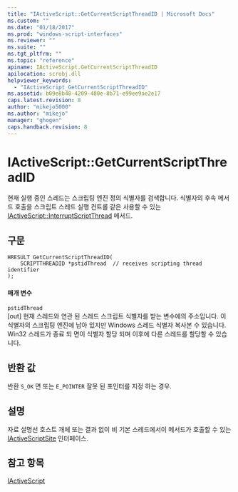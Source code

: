 ```yaml
---
title: "IActiveScript::GetCurrentScriptThreadID | Microsoft Docs"
ms.custom: ""
ms.date: "01/18/2017"
ms.prod: "windows-script-interfaces"
ms.reviewer: ""
ms.suite: ""
ms.tgt_pltfrm: ""
ms.topic: "reference"
apiname: IActiveScript.GetCurrentScriptThreadID
apilocation: scrobj.dll
helpviewer_keywords: 
  - "IActiveScript_GetCurrentScriptThreadID"
ms.assetid: b09e8b48-4209-480e-8b71-e99ee9ae2e17
caps.latest.revision: 8
author: "mikejo5000"
ms.author: "mikejo"
manager: "ghogen"
caps.handback.revision: 8
---
```

# IActiveScript::GetCurrentScriptThreadID
현재 실행 중인 스레드는 스크립팅 엔진 정의 식별자를 검색합니다.  식별자의 후속 메서드 호출을 스크립트 스레드 실행 컨트롤 같은 사용할 수 있는 [IActiveScript::InterruptScriptThread](../../winscript/reference/iactivescript-interruptscriptthread.md) 메서드.  
  
## 구문  
  
```  
HRESULT GetCurrentScriptThreadID(  
    SCRIPTTHREADID *pstidThread  // receives scripting thread identifier  
);  
```  
  
#### 매개 변수  
 `pstidThread`  
 \[out\] 현재 스레드와 연관 된 스레드 스크립트 식별자를 받는 변수에의 주소입니다.  이 식별자의 스크립팅 엔진에 남아 있지만 Windows 스레드 식별자 복사본 수 있습니다.  Win32 스레드가 종료 되 면이 식별자 할당 되며 이후에 다른 스레드를 할당할 수 있습니다.  
  
## 반환 값  
 반환 `S_OK` 면 또는 `E_POINTER` 잘못 된 포인터를 지정 하는 경우.  
  
## 설명  
 자료 설명선 호스트 개체 또는 결과 없이 비 기본 스레드에서이 메서드가 호출할 수 있는 [IActiveScriptSite](../../winscript/reference/iactivescriptsite.md) 인터페이스.  
  
## 참고 항목  
 [IActiveScript](../../winscript/reference/iactivescript.md)